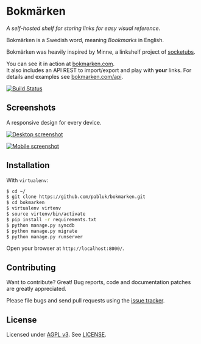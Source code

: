 Bokmärken
=========

_A self-hosted shelf for storing links for easy visual reference_.

Bokmärken is a Swedish word, meaning _Bookmarks_ in English.

Bokmärken was heavily inspired by Minne, a linkshelf project of [socketubs](https://github.com/socketubs).

You can see it in action at [bokmarken.com](http://bokmarken.com/).  
It also includes an API REST to import/export and play with **your** links. For details and examples see [bokmarken.com/api](http://bokmarken.com/api/).

[![Build Status](https://travis-ci.org/pabluk/bokmarken.png?branch=master)](https://travis-ci.org/pabluk/bokmarken)


Screenshots
-----------

A responsive design for every device.

[![Desktop screenshot](http://bokmarken.com/static/screenshots/desktop-lo-res.jpg)](http://bokmarken.com/static/screenshots/desktop-hi-res.png)

[![Mobile screenshot](http://bokmarken.com/static/screenshots/mobile-lo-res.jpg)](http://bokmarken.com/static/screenshots/mobile-hi-res.png)


Installation
------------

With `virtualenv`:

```bash
$ cd ~/
$ git clone https://github.com/pabluk/bokmarken.git
$ cd bokmarken
$ virtualenv virtenv
$ source virtenv/bin/activate
$ pip install -r requirements.txt
$ python manage.py syncdb
$ python manage.py migrate
$ python manage.py runserver
```

Open your browser at `http://localhost:8000/`.


Contributing
------------

Want to contribute? Great! Bug reports, code and documentation patches are greatly appreciated.

Please file bugs and send pull requests using the [issue tracker](https://github.com/pabluk/bokmarken/issues).


License
-------

Licensed under [AGPL v3](http://www.gnu.org/licenses/agpl-3.0.txt). See [LICENSE](https://raw.github.com/pabluk/bokmarken/master/LICENSE).
